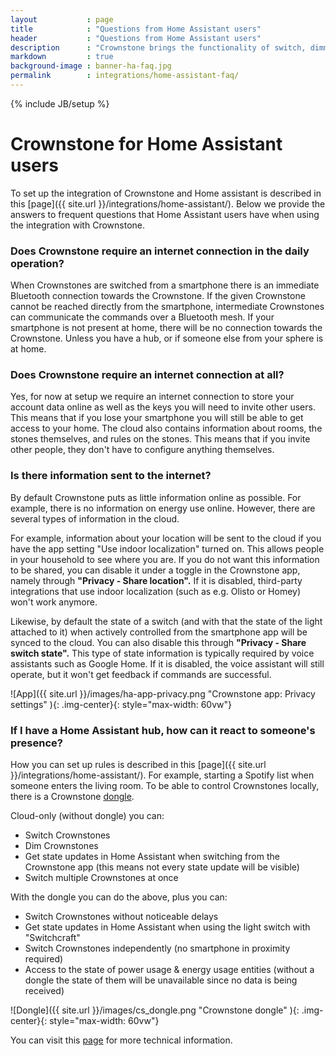 ```yaml
---
layout           : page
title            : "Questions from Home Assistant users"
header           : "Questions from Home Assistant users"
description      : "Crownstone brings the functionality of switch, dimming, and persence information using Crownstones to Home Assistant"
markdown         : true
background-image : banner-ha-faq.jpg
permalink        : integrations/home-assistant-faq/
---
```


{% include JB/setup %}

# Crownstone for Home Assistant users

To set up the integration of Crownstone and Home assistant is described in this [page]({{ site.url }}/integrations/home-assistant/). Below we provide the answers to frequent questions that Home Assistant users have when using the integration with Crownstone. 


### Does Crownstone require an internet connection in the daily operation?

When Crownstones are switched from a smartphone there is an immediate Bluetooth connection towards the Crownstone. If the given Crownstone cannot be reached directly from the smartphone, intermediate Crownstones can communicate the commands over a Bluetooth mesh. 
If your smartphone is not present at home, there will be no connection towards the Crownstone. Unless you have a hub, or if someone else from your sphere is at home.

### Does Crownstone require an internet connection at all?

Yes, for now at setup we require an internet connection to store your account data online as well as the keys you will need to invite other users. This means that if you lose your smartphone you will still be able to get access to your home. 
The cloud also contains information about rooms, the stones themselves, and rules on the stones. This means that if you invite other people, they don't have to configure anything themselves.

### Is there information sent to the internet?

By default Crownstone puts as little information online as possible. For example, there is no information on energy use online. However, there are several types of information in the cloud.

For example, information about your location will be sent to the cloud if you have the app setting "Use indoor localization" turned on. This allows people in your household to see where you are. If you do not want this information to be shared, you can disable it under a toggle in the Crownstone app, namely through **"Privacy - Share location".** If it is disabled, third-party integrations that use indoor localization (such as e.g. Olisto or Homey) won't work anymore.

Likewise, by default the state of a switch (and with that the state of the light attached to it) when actively controlled from the smartphone app will be synced to the cloud. You can also disable this through **"Privacy - Share switch state".** This type of state information is typically required by voice assistants such as Google Home. If it is disabled, the voice assistant will still operate, but it won't get feedback if commands are successful.

![App]({{ site.url }}/images/ha-app-privacy.png "Crownstone app: Privacy settings" ){: .img-center}{: style="max-width: 60vw"}


### If I have a Home Assistant hub, how can it react to someone's presence?

How you can set up rules is described in this [page]({{ site.url }}/integrations/home-assistant/). For example, starting a Spotify list when someone enters the living room. To be able to control Crownstones locally, there is a Crownstone [dongle](https://shop.crownstone.rocks/products/crownstone-usb-dongle).

Cloud-only (without dongle) you can:
- Switch Crownstones
- Dim Crownstones
- Get state updates in Home Assistant when switching from the Crownstone app (this means not every state update will be visible)
- Switch multiple Crownstones at once

With the dongle you can do the above, plus you can:
- Switch Crownstones without noticeable delays
- Get state updates in Home Assistant when using the light switch with "Switchcraft"
- Switch Crownstones independently (no smartphone in proximity required)
- Access to the state of power usage & energy usage entities (without a dongle the state of them will be unavailable since no data is being received)

![Dongle]({{ site.url }}/images/cs_dongle.png "Crownstone dongle" ){: .img-center}{: style="max-width: 60vw"}


You can visit this [page](https://github.com/crownstone/crownstone-home-assistant) for more technical information.